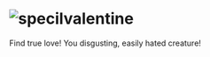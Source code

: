# ![specilvalentine](https://user-images.githubusercontent.com/96433729/153726128-bb065e07-f5c8-44d8-9492-b3e475026b96.png)
Find true love! You disgusting, easily hated creature!
